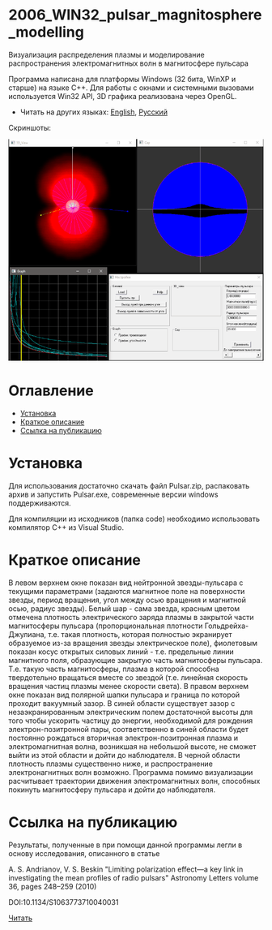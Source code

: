 # 2006_WIN32_pulsar_magnitosphere_modelling
Визуализация распределения плазмы и моделирование распространения электромагнитных волн в магнитосфере пульсара

Программа написана для платформы Windows (32 бита, WinXP и старше) на языке С++. Для работы с окнами и системными вызовами используется Win32 API, 3D графика реализована через OpenGL.

* Читать на других языках: [English](README.md), [Русский](README.ru.md)

Скриншоты:

![Screenshots](screenshots.gif)

# Оглавление
- [Установка](#Установка)
- [Краткое описание](#Краткое-описание)
- [Ссылка на публикацию](#Ссылка-на-публикацию)

# Установка

Для использования достаточно скачать файл Pulsar.zip, распаковать архив и запустить Pulsar.exe, современные версии windows поддерживаются.

Для компиляции из исходников (папка code) необходимо использовать компилятор С++ из Visual Studio.

# Краткое описание

В левом верхнем окне показан вид нейтронной звезды-пульсара с текущими параметрами (задаются магнитное поле на поверхности звезды, период вращения, угол между осью вращения и магнитной осью, радиус звезды). 
Белый шар - сама звезда, красным цветом отмечена плотность электрического заряда плазмы в закрытой части магнитосферы пульсара (пропорциональная плотности Гольдрейха-Джулиана, т.е. такая плотность, которая полностью экранирует
образуемое из-за вращения звезды электрическое поле), фиолетовым показан косус открытых силовых линий - т.е. предельные линии магнитного поля, образующие закрытую часть магнитосферы пульсара. Т.е. такую часть магнитосферы, 
плазма в которой способна твердотельно вращаться вместе со звездой (т.е. линейная скорость вращения частиц плазмы менее скорости света).
В правом верхнем окне показан вид полярной шапки пульсара и граница по которой проходит вакуумный зазор. В синей области существует зазор с незаэкранированным электрическим полем достаточной высоты 
для того чтобы ускорить частицу до энергии, необходимой для рождения электрон-позитронной пары, соответственно в синей области будет постоянно рождаться вторичная электрон-позитронная плазма и электромагнитная волна,
возникшая на небольшой высоте, не сможет выйти из этой области и дойти до наблюдателя. В черной области плотность плазмы существенно ниже, и распространение электронагнитных волн возможно.
Программа помимо визуализации расчитывает траектории движения электромагнитных волн, способных покинуть магнитосферу пульсара и дойти до наблюдателя. 


# Ссылка на публикацию

Результаты, полученные в при помощи данной программы легли в основу исследования, описанного в статье

A. S. Andrianov, V. S. Beskin "Limiting polarization effect—a key link in investigating the mean profiles of radio pulsars" Astronomy Letters volume 36, pages 248–259 (2010)

DOI:10.1134/S1063773710040031

[Читать](https://link.springer.com/article/10.1134/s1063773710040031)


